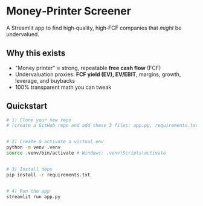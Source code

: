 # Money‑Printer Screener


A Streamlit app to find high‑quality, high‑FCF companies that *might* be undervalued.


## Why this exists
- "Money printer" ≈ strong, repeatable **free cash flow** (FCF)
- Undervaluation proxies: **FCF yield (EV), EV/EBIT**, margins, growth, leverage, and buybacks
- 100% transparent math you can tweak


## Quickstart
```bash
# 1) Clone your new repo
# (create a GitHub repo and add these 3 files: app.py, requirements.txt, README.md)


# 2) Create & activate a virtual env
python -m venv .venv
source .venv/bin/activate # Windows: .venv\Scripts\activate


# 3) Install deps
pip install -r requirements.txt


# 4) Run the app
streamlit run app.py
